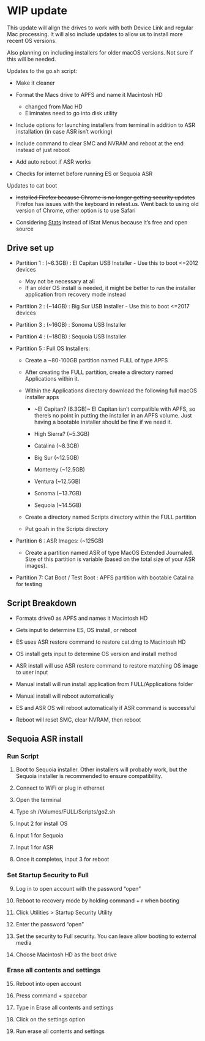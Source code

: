 # WIP update

This update will align the drives to work with both Device Link and regular Mac processing. It will also include updates to allow us to install more recent OS versions.

Also planning on including installers for older macOS versions. Not sure if this will be needed.

Updates to the go.sh script:

- Make it cleaner
    
- Format the Macs drive to APFS and name it Macintosh HD
    - changed from Mac HD
    - Eliminates need to go into disk utility
    
- Include options for launching installers from terminal in addition to ASR installation (in case ASR isn’t working)
    
- Include command to clear SMC and NVRAM and reboot at the end instead of just reboot
    
- Add auto reboot if ASR works
    
- Checks for internet before running ES or Sequoia ASR
    

Updates to cat boot

- ~~Installed Firefox because Chrome is no longer getting security updates~~ Firefox has issues with the keyboard in retest.us. Went back to using old version of Chrome, other option is to use Safari
    
- Considering [<ins>Stats</ins>](https://github.com/exelban/stats) instead of iStat Menus because it’s free and open source
    

## Drive set up

- Partition 1 : (~6.3GB) : El Capitan USB Installer - Use this to boot <=2012 devices
  - May not be necessary at all  
  - If an older OS install is needed, it might be better to run the installer application from recovery mode instead
    
- Partition 2 : (~14GB) : Big Sur USB Installer - Use this to boot <=2017 devices
    
- Partition 3 : (~16GB) : Sonoma USB Installer
    
- Partition 4 : (~18GB) : Sequoia USB Installer
    
- Partition 5 : Full OS Installers: 
  - Create a ~80-100GB partition named FULL of type APFS
  - After creating the FULL partition, create a directory named Applications within it.
  - Within the Applications directory download the following full macOS installer apps
    - ~El Capitan? (6.3GB)~ El Capitan isn’t compatible with APFS, so there’s no point in putting the installer in an APFS volume. Just having a bootable installer should be fine if we need it.
    
    - High Sierra? (~5.3GB)
    
    - Catalina (~8.3GB)
    
    - Big Sur (~12.5GB)
    
    - Monterey (~12.5GB)
    
    - Ventura (~12.5GB)
    
    - Sonoma (~13.7GB)
    
    - Sequoia (~14.5GB)
    
  - Create a directory named Scripts directory within the FULL partition
    
  - Put go.sh in the Scripts directory
    
- Partition 6 : ASR Images: (~125GB)
    
  - Create a partition named ASR of type MacOS Extended Journaled. Size of this partition is variable (based on the total size of your ASR images).
    
- Partition 7: Cat Boot / Test Boot : APFS partition with bootable Catalina for testing
    

## Script Breakdown

- Formats drive0 as APFS and names it Macintosh HD
    
- Gets input to determine ES, OS install, or reboot
    
- ES uses ASR restore command to restore cat.dmg to Macintosh HD
    
- OS install gets input to determine OS version and install method
    
- ASR install will use ASR restore command to restore matching OS image to user input
    
- Manual install will run install application from FULL/Applications folder
    
- Manual install will reboot automatically
    
- ES and ASR OS will reboot automatically if ASR command is successful
    
- Reboot will reset SMC, clear NVRAM, then reboot
    

## Sequoia ASR install

### Run Script

1.  Boot to Sequoia installer. Other installers will probably work, but the Sequoia installer is recommended to ensure compatibility.
    
2.  Connect to WiFi or plug in ethernet
    
3.  Open the terminal
    
4.  Type sh /Volumes/FULL/Scripts/go2.sh
    
5.  Input 2 for install OS
    
6.  Input 1 for Sequoia
    
7.  Input 1 for ASR
    
8.  Once it completes, input 3 for reboot
    

### Set Startup Security to Full

9.  Log in to open account with the password “open”
    
10. Reboot to recovery mode by holding command + r when booting
    
11. Click Utilities > Startup Security Utility
    
12. Enter the password “open”
    
13. Set the security to Full security. You can leave allow booting to external media
    
14. Choose Macintosh HD as the boot drive
    

### Erase all contents and settings

15. Reboot into open account
    
16. Press command + spacebar
    
17. Type in Erase all contents and settings
    
18. Click on the settings option
    
19. Run erase all contents and settings
    
